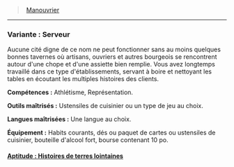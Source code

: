 ﻿---
!SubBackgroundItem
Abilities: Athlétisme, Représentation.
MasteredTools: Ustensiles de cuisinier ou un type de jeu au choix.
MasteredLanguages: Une langue au choix.
Equipment: Habits courants, dés ou paquet de cartes ou ustensiles de cuisinier, bouteille d'alcool fort, bourse contenant 10 po.
Id: background_manouvrier_hd.md#variante--serveur
ParentLink: background_manouvrier_hd.md#manouvrier
Name: 'Variante : Serveur'
ParentName: Manouvrier
NameLevel: 3
Attributes: {}
AttributesDictionary: >+
  {}

Description: >+
  Aucune cité digne de ce nom ne peut fonctionner sans au moins quelques bonnes tavernes où artisans, ouvriers et autres bourgeois se rencontrent autour d'une chope et d'une assiette bien remplie. Vous avez longtemps travaillé dans ce type d'établissements, servant à boire et nettoyant les tables en écoutant les multiples histoires des clients.

---
> [Manouvrier](hd_background_manouvrier.md)

---

### Variante : Serveur

Aucune cité digne de ce nom ne peut fonctionner sans au moins quelques bonnes tavernes où artisans, ouvriers et autres bourgeois se rencontrent autour d'une chope et d'une assiette bien remplie. Vous avez longtemps travaillé dans ce type d'établissements, servant à boire et nettoyant les tables en écoutant les multiples histoires des clients.

**Compétences :** Athlétisme, Représentation.

**Outils maîtrisés :** Ustensiles de cuisinier ou un type de jeu au choix.

**Langues maîtrisées :** Une langue au choix.

**Équipement :** Habits courants, dés ou paquet de cartes ou ustensiles de cuisinier, bouteille d'alcool fort, bourse contenant 10 po.



#### [Aptitude : Histoires de terres lointaines](hd_background_manouvrier_aptitude_histoires_de_terres_lointaines.md)

